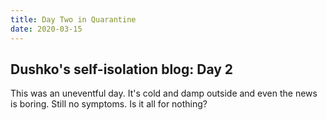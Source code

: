```yaml
---
title: Day Two in Quarantine
date: 2020-03-15
---
```


## Dushko's self-isolation blog: Day 2

This was an uneventful day. It's cold and damp outside and even the news is boring. Still no symptoms. Is it all for nothing?